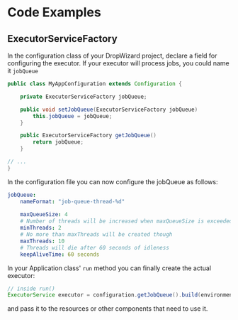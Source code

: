 # Code Examples

## ExecutorServiceFactory

In the configuration class of your DropWizard project, declare a field for configuring the executor. If your executor
will process jobs, you could name it `jobQueue`

```java
public class MyAppConfiguration extends Configuration {

    private ExecutorServiceFactory jobQueue;

    public void setJobQueue(ExecutorServiceFactory jobQueue)
        this.jobQueue = jobQueue;
    }

    public ExecutorServiceFactory getJobQueue()
        return jobQueue;
    }

// ...
}
```

In the configuration file you can now configure the jobQueue as follows:

```yaml
jobQueue:
    nameFormat: "job-queue-thread-%d"
    
    maxQueueSize: 4
    # Number of threads will be increased when maxQueueSize is exceeded.
    minThreads: 2
    # No more than maxThreads will be created though
    maxThreads: 10
    # Threads will die after 60 seconds of idleness
    keepAliveTime: 60 seconds
```

In your Application class' `run` method you can finally create the actual executor:

```java
// inside run()
ExecutorService executor = configuration.getJobQueue().build(environment);
```

and pass it to the resources or other components that need to use it.